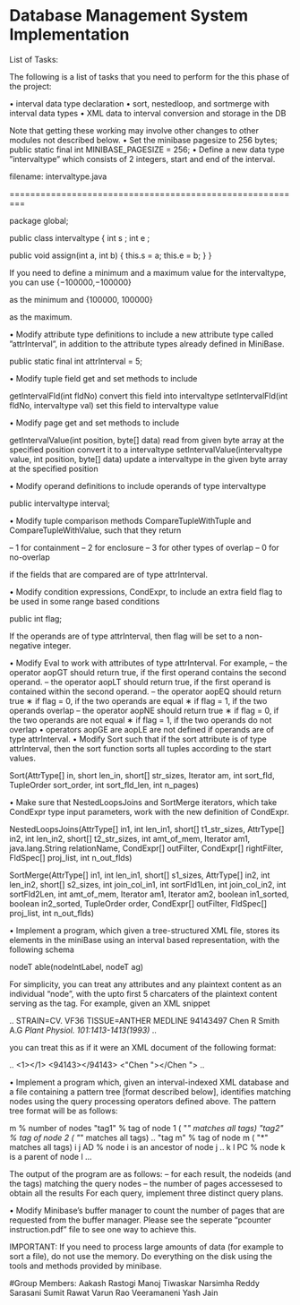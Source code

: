 # Database Management System Implementation

List of Tasks:

The following is a list of tasks that you need to perform for the this phase of the project:

• interval data type declaration
• sort, nestedloop, and sortmerge with interval data types
• XML data to interval conversion and storage in the DB

Note that getting these working may involve other changes to other modules not described below.
• Set the minibase pagesize to 256 bytes;
public static final int MINIBASE_PAGESIZE = 256;
• Define a new data type ”intervaltype” which consists of 2 integers, start and end of the interval.

filename: intervaltype.java

=========================================================

package global;

public class intervaltype {
int s ;
int e ;

public void assign(int a, int b) {
this.s = a;
this.e = b;
}
}

If you need to define a minimum and a maximum value for the intervaltype, you can use
				{−100000,−100000}

as the minimum and
          			{100000, 100000}

as the maximum.

• Modify attribute type definitions to include a new attribute type called ”attrInterval”, in addition to the
attribute types already defined in MiniBase.

public static final int attrInterval = 5;

• Modify tuple field get and set methods to include

getIntervalFld(int fldNo)
convert this field into intervaltype
setIntervalFld(int fldNo, intervaltype val)
set this field to intervaltype value

• Modify page get and set methods to include

getIntervalValue(int position, byte[] data)
read from given byte array at the specified position convert
it to a intervaltype
setIntervalValue(intervaltype value, int position, byte[] data)
update a intervaltype in the given byte array at the specified
position

• Modify operand definitions to include operands of type intervaltype

public intervaltype interval;

• Modify tuple comparison methods CompareTupleWithTuple and CompareTupleWithValue, such that they
return

– 1 for containment
– 2 for enclosure
– 3 for other types of overlap
– 0 for no-overlap

if the fields that are compared are of type attrInterval.

• Modify condition expressions, CondExpr, to include an extra field flag to be used in some range based
conditions

public int flag;

If the operands are of type attrInterval, then flag will be set to a non-negative integer.

• Modify Eval to work with attributes of type attrInterval. For example,
– the operator aopGT should return true, if the first operand contains the second operand.
– the operator aopLT should return true, if the first operand is contained within the second operand.
– the operator aopEQ should return true
	∗ if flag = 0, if the two operands are equal
	∗ if flag = 1, if the two operands overlap
– the operator aopNE should return true
	∗ if flag = 0, if the two operands are not equal
	∗ if flag = 1, if the two operands do not overlap
• operators aopGE are aopLE are not defined if operands are of type attrInterval.
• Modify Sort such that if the sort attribute is of type attrInterval, then the sort function sorts all tuples
according to the start values.

Sort(AttrType[] in, short len_in, short[] str_sizes,
Iterator am, int sort_fld, TupleOrder sort_order,
int sort_fld_len, int n_pages)

• Make sure that NestedLoopsJoins and SortMerge iterators, which take CondExpr type input parameters,
work with the new definition of CondExpr.

NestedLoopsJoins(AttrType[] in1, int len_in1, short[] t1_str_sizes,
AttrType[] in2, int len_in2, short[] t2_str_sizes,
int amt_of_mem, Iterator am1, java.lang.String
relationName, CondExpr[] outFilter, CondExpr[]
rightFilter, FldSpec[] proj_list, int n_out_flds)

SortMerge(AttrType[] in1, int len_in1, short[] s1_sizes,
AttrType[] in2, int len_in2, short[] s2_sizes,
int join_col_in1, int sortFld1Len, int join_col_in2,
int sortFld2Len, int amt_of_mem,
Iterator am1, Iterator am2,
boolean in1_sorted, boolean in2_sorted,
TupleOrder order, CondExpr[] outFilter,
FldSpec[] proj_list, int n_out_flds)

• Implement a program, which given a tree-structured XML file, stores its elements in the miniBase using
an interval based representation, with the following schema

nodeT able(nodeIntLabel, nodeT ag)

For simplicity, you can treat any attributes and any plaintext content as an individual “node”, with the
upto first 5 charcaters of the plaintext content serving as the tag. For example, given an XML snippet

..
<Ref num="1" pos="SEQUENCE FROM N.A">
<Comment>STRAIN=CV. VF36</Comment>
<Comment>TISSUE=ANTHER</Comment>
<DB>MEDLINE</DB>
<MedlineID>94143497</MedlineID>
<Author>Chen R</Author>
<Author>Smith A.G</Author>
<Cite>Plant Physiol. 101:1413-1413(1993)</Cite>
</Ref>
..

you can treat this as if it were an XML document of the following format:

..
<Ref num="1" pos="SEQUENCE FROM N.A">
<num><1></1></num>
<pos><SEQUE></SEQUE></pos>
<Comment><STRAI></STRAI></Comment>
<Comment><TISSU></TISSU></Comment>
<DB><MEDLI></MEDLI></DB>
<MedlineID><94143></94143></MedlineID>
<Author><"Chen "></Chen "></Author>
<Author><Smith></Smith></Author>
<Cite><Plant></Plant></Cite>
</Ref>
..


• Implement a program which, given an interval-indexed XML database and a file containing a pattern tree
[format described below], identifies matching nodes using the query processing operators defined above.
The pattern tree format will be as follows:

m % number of nodes
"tag1" % tag of node 1 ( "*" matches all tags)
"tag2" % tag of node 2 ( "*" matches all tags)
..
"tag m" % tag of node m ( "*" matches all tags)
i j AD % node i is an ancestor of node j
..
k l PC % node k is a parent of node l
...

The output of the program are as follows:
– for each result, the nodeids (and the tags) matching the query nodes
– the number of pages accessesed to obtain all the results
For each query, implement three distinct query plans.

• Modify Minibase’s buffer manager to count the number of pages that are requested from the buffer
manager. Please see the seperate “pcounter instruction.pdf” file to see one way to achieve this.


IMPORTANT: If you need to process large amounts of data (for example to sort a file), do not use the memory.
Do everything on the disk using the tools and methods provided by minibase.

#Group Members:
Aakash Rastogi
Manoj Tiwaskar
Narsimha Reddy Sarasani
Sumit Rawat
Varun Rao Veeramaneni
Yash Jain